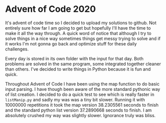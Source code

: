 # Advent of Code 2020

It's advent of code time so I decided to upload my solutions to github. Not entirely sure how far I am going to get but hopefully I'll have the time to make it all the way through. A quick word of notice that although I try to solve things in a nice way sometimes things get messy trying to solve and if it works I'm not gonna go back and optimize stuff for these daily challenges.  

Every day is stored in its own folder with the input for that day. Both problems are solved in the same program, some integrated together cleaner than others. I've decided to write things in Python because it is fun and quick.  

Throughout Advent of Code I have been using the map function to do basic input parsing. I have though been aware of the more standard pythonic way of list creation. I decided to do a quick test to see which is really faster in `listManip.py` and sadly my was was a tiny bit slower. Running it with 10000000 repetitions it took the map version 38.2305561 seconds to finish and the standard python list version 37.2890668 seconds to finish. I am absolutely crushed my way was slightly slower. Ignorance truly was bliss.  
